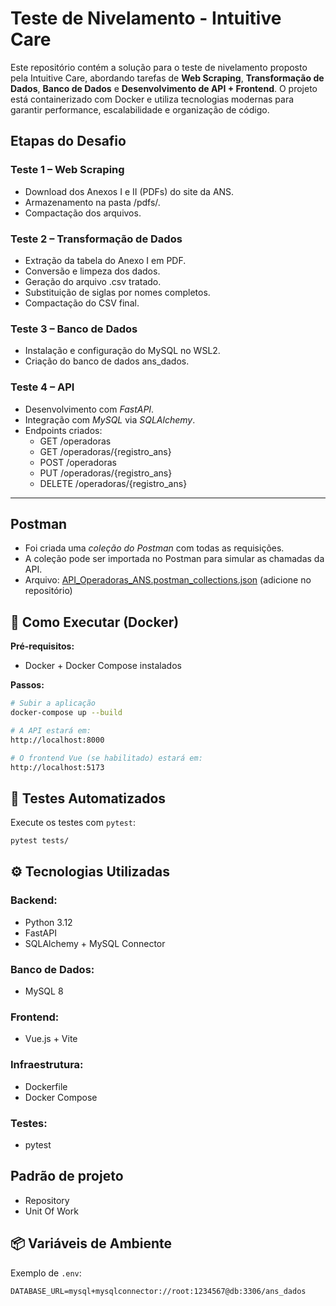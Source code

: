 # Teste de Nivelamento - Intuitive Care

Este repositório contém a solução para o teste de nivelamento proposto pela Intuitive Care, abordando tarefas de **Web Scraping**, **Transformação de Dados**, **Banco de Dados** e **Desenvolvimento de API + Frontend**. O projeto está containerizado com Docker e utiliza tecnologias modernas para garantir performance, escalabilidade e organização de código.

## Etapas do Desafio

### Teste 1 – Web Scraping

- Download dos Anexos I e II (PDFs) do site da ANS.
- Armazenamento na pasta /pdfs/.
- Compactação dos arquivos.

### Teste 2 – Transformação de Dados

- Extração da tabela do Anexo I em PDF.
- Conversão e limpeza dos dados.
- Geração do arquivo .csv tratado.
- Substituição de siglas por nomes completos.
- Compactação do CSV final.

### Teste 3 – Banco de Dados

- Instalação e configuração do MySQL no WSL2.
- Criação do banco de dados ans_dados.

### Teste 4 – API

- Desenvolvimento com *FastAPI*.
- Integração com *MySQL* via *SQLAlchemy*.
- Endpoints criados:
  - GET /operadoras
  - GET /operadoras/{registro_ans}
  - POST /operadoras
  - PUT /operadoras/{registro_ans}
  - DELETE /operadoras/{registro_ans}


---

## Postman

- Foi criada uma *coleção do Postman* com todas as requisições.
- A coleção pode ser importada no Postman para simular as chamadas da API.
- Arquivo: [API_Operadoras_ANS.postman_collections.json](./postman_collection.json) (adicione no repositório)

## 🚀 Como Executar (Docker)

**Pré-requisitos:**

- Docker + Docker Compose instalados

**Passos:**

```bash
# Subir a aplicação
docker-compose up --build

# A API estará em:
http://localhost:8000

# O frontend Vue (se habilitado) estará em:
http://localhost:5173
```

## 🔬 Testes Automatizados

Execute os testes com `pytest`:

```bash
pytest tests/
```

## ⚙️ Tecnologias Utilizadas

### Backend:

- Python 3.12
- FastAPI
- SQLAlchemy + MySQL Connector

### Banco de Dados:

- MySQL 8 

### Frontend:

- Vue.js + Vite

### Infraestrutura:

- Dockerfile 
- Docker Compose 

### Testes:

- pytest

## Padrão de projeto

- Repository
- Unit Of Work

## 📦 Variáveis de Ambiente

Exemplo de `.env`:

```env
DATABASE_URL=mysql+mysqlconnector://root:1234567@db:3306/ans_dados
```

